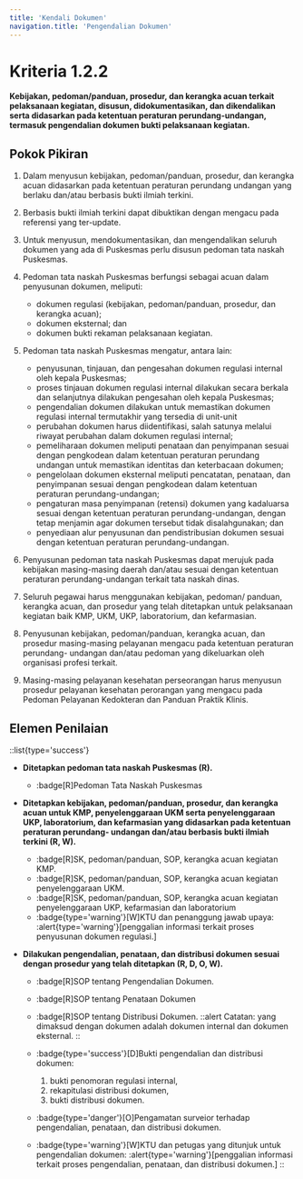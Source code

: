 ```yaml
---
title: 'Kendali Dokumen'
navigation.title: 'Pengendalian Dokumen'
---
```


# Kriteria 1.2.2 
**Kebijakan, pedoman/panduan, prosedur, dan kerangka acuan terkait pelaksanaan kegiatan, disusun, didokumentasikan, dan dikendalikan serta didasarkan pada ketentuan peraturan perundang-undangan, termasuk pengendalian dokumen bukti pelaksanaan kegiatan.** 

## Pokok Pikiran 

1. Dalam menyusun kebijakan, pedoman/panduan, prosedur, dan kerangka acuan didasarkan pada ketentuan peraturan perundang undangan yang berlaku dan/atau berbasis bukti ilmiah terkini. 
2. Berbasis bukti ilmiah terkini dapat dibuktikan dengan mengacu pada referensi yang ter-update. 
3. Untuk menyusun, mendokumentasikan, dan mengendalikan seluruh dokumen yang ada di Puskesmas perlu disusun pedoman tata naskah Puskesmas. 
4. Pedoman tata naskah Puskesmas berfungsi sebagai acuan dalam penyusunan dokumen, meliputi: 
   - dokumen regulasi (kebijakan, pedoman/panduan, prosedur, dan kerangka acuan); 
   - dokumen eksternal; dan 
   - dokumen bukti rekaman pelaksanaan kegiatan. 
5. Pedoman tata naskah Puskesmas mengatur, antara lain: 
   - penyusunan, tinjauan, dan pengesahan dokumen regulasi internal oleh kepala Puskesmas; 
   - proses tinjauan dokumen regulasi internal dilakukan secara berkala dan selanjutnya dilakukan pengesahan oleh kepala Puskesmas; 
   - pengendalian dokumen dilakukan untuk memastikan dokumen regulasi internal termutakhir yang tersedia di unit-unit  
   - perubahan dokumen harus diidentifikasi, salah satunya melalui riwayat perubahan dalam dokumen regulasi internal; 
   - pemeliharaan dokumen meliputi penataan dan penyimpanan sesuai dengan pengkodean dalam ketentuan peraturan perundang undangan untuk memastikan identitas dan keterbacaan dokumen; 
   - pengelolaan dokumen eksternal meliputi pencatatan, penataan, dan penyimpanan sesuai dengan pengkodean dalam ketentuan peraturan perundang-undangan; 
   - pengaturan masa penyimpanan (retensi) dokumen yang kadaluarsa sesuai dengan ketentuan peraturan perundang-undangan, dengan tetap menjamin agar dokumen tersebut tidak disalahgunakan; dan 
   - penyediaan alur penyusunan dan pendistribusian dokumen sesuai dengan ketentuan peraturan perundang-undangan. 

6. Penyusunan pedoman tata naskah Puskesmas dapat merujuk pada kebijakan masing-masing daerah dan/atau sesuai dengan ketentuan peraturan perundang-undangan terkait tata naskah dinas. 

7. Seluruh pegawai harus menggunakan kebijakan, pedoman/ panduan, kerangka acuan, dan prosedur yang telah ditetapkan untuk  pelaksanaan  kegiatan baik KMP, UKM, UKP, laboratorium, dan kefarmasian. 

8. Penyusunan kebijakan, pedoman/panduan, kerangka acuan, dan prosedur masing-masing pelayanan mengacu pada ketentuan peraturan perundang- undangan dan/atau pedoman yang dikeluarkan oleh organisasi profesi terkait. 

9. Masing-masing pelayanan kesehatan perseorangan harus menyusun prosedur pelayanan kesehatan perorangan yang mengacu pada Pedoman Pelayanan Kedokteran dan Panduan Praktik Klinis. 
     
## Elemen Penilaian 

::list{type='success'}

- **Ditetapkan pedoman tata naskah Puskesmas (R).**  

   - :badge[R]Pedoman Tata Naskah Puskesmas 
 
- **Ditetapkan kebijakan, pedoman/panduan, prosedur, dan kerangka acuan untuk KMP, penyelenggaraan UKM serta penyelenggaraan UKP, laboratorium, dan kefarmasian yang didasarkan pada ketentuan peraturan perundang- undangan dan/atau berbasis bukti ilmiah terkini (R, W).**  

   - :badge[R]SK, pedoman/panduan, SOP, kerangka acuan kegiatan KMP. 
   - :badge[R]SK, pedoman/panduan, SOP, kerangka acuan kegiatan penyelenggaraan UKM. 
   - :badge[R]SK, pedoman/panduan, SOP, kerangka acuan kegiatan penyelenggaraan UKP, kefarmasian dan laboratorium 
   - :badge{type='warning'}[W]KTU dan penanggung jawab upaya: :alert{type='warning'}[penggalian informasi terkait proses penyusunan dokumen regulasi.] 

- **Dilakukan pengendalian, penataan, dan distribusi dokumen sesuai dengan prosedur yang telah ditetapkan (R, D, O, W).** 

  - :badge[R]SOP tentang Pengendalian Dokumen. 
  - :badge[R]SOP tentang Penataan Dokumen 
  - :badge[R]SOP tentang Distribusi Dokumen. 
    ::alert
    Catatan: 
    yang dimaksud dengan dokumen adalah dokumen internal dan dokumen eksternal. 
    ::
  
  - :badge{type='success'}[D]Bukti pengendalian dan distribusi dokumen: 
    1. bukti penomoran regulasi internal, 
    2. rekapitulasi distribusi dokumen, 
    3. bukti distribusi dokumen. 

  - :badge{type='danger'}[O]Pengamatan surveior terhadap pengendalian, penataan, dan distribusi dokumen. 
  - :badge{type='warning'}[W]KTU dan petugas yang ditunjuk untuk pengendalian dokumen: :alert{type='warning'}[penggalian informasi terkait proses pengendalian, penataan, dan distribusi dokumen.] 
::
